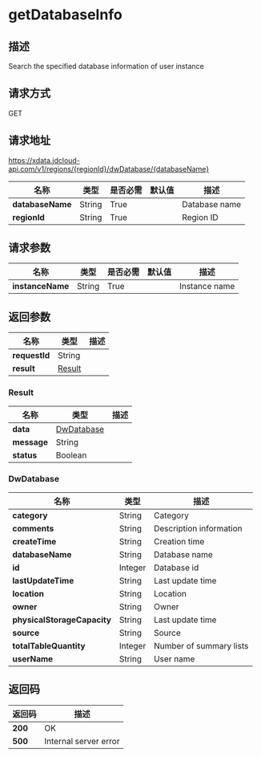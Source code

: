 # getDatabaseInfo


## 描述
Search the specified database information of user instance

## 请求方式
GET

## 请求地址
https://xdata.jdcloud-api.com/v1/regions/{regionId}/dwDatabase/{databaseName}

|名称|类型|是否必需|默认值|描述|
|---|---|---|---|---|
|**databaseName**|String|True||Database name|
|**regionId**|String|True||Region ID|

## 请求参数
|名称|类型|是否必需|默认值|描述|
|---|---|---|---|---|
|**instanceName**|String|True||Instance name|


## 返回参数
|名称|类型|描述|
|---|---|---|
|**requestId**|String||
|**result**|[Result](##Result)||


### <a name="Result">Result</a>
|名称|类型|描述|
|---|---|---|
|**data**|[DwDatabase](##DwDatabase)||
|**message**|String||
|**status**|Boolean||
### <a name="DwDatabase">DwDatabase</a>
|名称|类型|描述|
|---|---|---|
|**category**|String|Category|
|**comments**|String|Description information|
|**createTime**|String|Creation time|
|**databaseName**|String|Database name|
|**id**|Integer|Database id|
|**lastUpdateTime**|String|Last update time|
|**location**|String|Location|
|**owner**|String|Owner|
|**physicalStorageCapacity**|String|Last update time|
|**source**|String|Source|
|**totalTableQuantity**|Integer|Number of summary lists|
|**userName**|String|User name|

## 返回码
|返回码|描述|
|---|---|
|**200**|OK|
|**500**|Internal server error|
